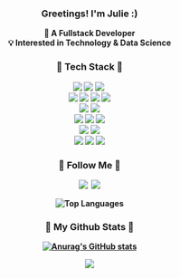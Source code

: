 
<h3 align="center"> Greetings! I'm Julie :)  </h3>
<p align="center">
  <b>🧠 A Fullstack Developer</b> <br>
  <b>💡 Interested in Technology & Data Science <br>
</p>

<h3 align="center">🚀 Tech Stack 🚀</h3>
<p align="center">
  <img src="https://img.shields.io/badge/Java-ED8B00?style=flat-square&logo=openjdk&logoColor=white"/>
  <img src="https://img.shields.io/badge/Spring-6DB33F?style=flat-square&logo=Spring&logoColor=white"/>
  <img src="https://img.shields.io/badge/Python-3766AB?style=flat-square&logo=Python&logoColor=white"/></a>&nbsp
  <br>
  <img src="https://img.shields.io/badge/PHP-777BB4?style=flat-square&logo=php&logoColor=white"/>
  <img src="https://img.shields.io/badge/React-61DAFB?style=flat-square&logo=React&logoColor=black"/>
  <img src="https://img.shields.io/badge/JavaScript-F7DF1E?style=flat-square&logo=javascript&logoColor=black"/>
  <img src="https://img.shields.io/badge/Typescript-3178C6?style=flat-square&logo=Typescript&logoColor=white"/>
  <br>  
  <img src="https://img.shields.io/badge/MySQL-4479A1?style=flat-square&logo=MySQL&logoColor=white"/>
  <img src="https://img.shields.io/badge/MongoDB-47A248?style=flat-square&logo=MongoDB&logoColor=white"/>
  <br>
  <img src="https://img.shields.io/badge/Amazon AWS-232F3E?style=flat-square&logo=amazonaws&logoColor=white"/>
  <img src="https://img.shields.io/badge/Azure-0078D4?style=flat-square&logo=microsoftazure&logoColor=white"/>
  <img src="https://img.shields.io/badge/Ubuntu-E95420?style=flat-square&logo=Ubuntu&logoColor=white"/>
  <br>
  <img src="https://img.shields.io/badge/Node.js-339933?style=flat-square&logo=Node.js&logoColor=white"/>
  <img src="https://img.shields.io/badge/Docker-2496ED?style=flat-square&logo=Docker&logoColor=white"/>
  <br>
  <img src="https://img.shields.io/badge/Git-F05032?style=flat-square&logo=git&logoColor=white"/>
  <img src="https://img.shields.io/badge/jira-%230A0FFF.svg?style=flat-square&logo=jira&logoColor=white"/>
  <img src="https://img.shields.io/badge/Colab-F9AB00?style=flat-square&logo=googlecolab&color=525252"/>
  
</p>

<h3 align="center">🌷 Follow Me 🌷</h3>
<p align="center">
  <a href="https://velog.io/@codingmingu/posts"><img src="https://img.shields.io/badge/Tech%20Blog-E9568E?style=flat-square&logo=googlehome&logoColor=white&link=https://velog.io/@codingmingu/posts"/></a>&nbsp
  <a href="mailto:jiyun3664@gmail.com"><img src="https://img.shields.io/badge/Gmail-FFCD00?style=flat-square&logo=Gmail&logoColor=white&link=jiyun3664@gmail.com"/></a>
</p>

<p align="center">
  <img src="https://github-readme-stats.vercel.app/api/top-langs/?username=julie-min&layout=compact" alt="Top Languages" />
</p>

<h3 align="center">🦄 My Github Stats 🦄</h3>
<div align="center">
 
[![Anurag's GitHub stats](https://github-readme-stats.vercel.app/api?username=julie-min&hide_title=true&show_icons=true&include_all_commits=true&disable_animations=true&theme=graywhite)](https://github.com/anuraghazra/github-readme-stats)
</div>
<p align="center">
<a href="https://hits.seeyoufarm.com"><img src="https://hits.seeyoufarm.com/api/count/incr/badge.svg?url=https%3A%2F%2Fgithub.com%2Fjulie-min&count_bg=%2363D1E9&title_bg=%23BDBFBD&icon=apachespark.svg&icon_color=%23FFFFFF&title=hits&edge_flat=false"/></a>
</p>


